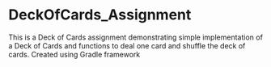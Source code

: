 # DeckOfCards_Assignment
This is a Deck of Cards assignment demonstrating simple implementation of a Deck of Cards 
and functions to deal one card and shuffle the deck of cards. Created using Gradle framework



